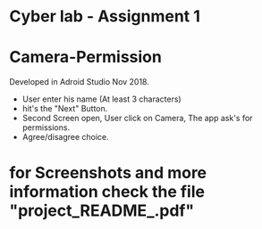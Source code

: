 # Cyber lab - Assignment 1 
#  Camera-Permission

Developed in Adroid Studio Nov 2018.

 - User enter his name (At least 3 characters)
 - hit's the "Next" Button.
 - Second Screen open, User click on Camera, The app ask's for permissions.
 - Agree/disagree choice.

# for Screenshots and more information check the file "project_README_.pdf"



